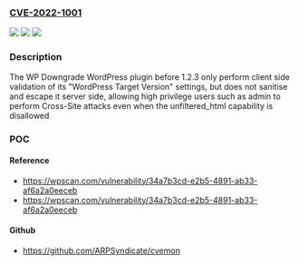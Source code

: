 ### [CVE-2022-1001](https://cve.mitre.org/cgi-bin/cvename.cgi?name=CVE-2022-1001)
![](https://img.shields.io/static/v1?label=Product&message=WP%20Downgrade%20%7C%20Specific%20Core%20Version&color=blue)
![](https://img.shields.io/static/v1?label=Version&message=1.2.3%3C%201.2.3%20&color=brighgreen)
![](https://img.shields.io/static/v1?label=Vulnerability&message=CWE-79%20Cross-site%20Scripting%20(XSS)&color=brighgreen)

### Description

The WP Downgrade WordPress plugin before 1.2.3 only perform client side validation of its "WordPress Target Version" settings, but does not sanitise and escape it server side, allowing high privilege users such as admin to perform Cross-Site attacks even when the unfiltered_html capability is disallowed

### POC

#### Reference
- https://wpscan.com/vulnerability/34a7b3cd-e2b5-4891-ab33-af6a2a0eeceb
- https://wpscan.com/vulnerability/34a7b3cd-e2b5-4891-ab33-af6a2a0eeceb

#### Github
- https://github.com/ARPSyndicate/cvemon

